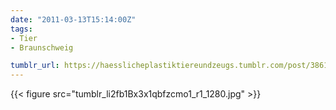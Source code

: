 ```yaml
---
date: "2011-03-13T15:14:00Z"
tags:
- Tier
- Braunschweig

tumblr_url: https://haesslicheplastiktiereundzeugs.tumblr.com/post/3861227535
---
```

{{< figure src="tumblr_li2fb1Bx3x1qbfzcmo1_r1_1280.jpg" >}}
